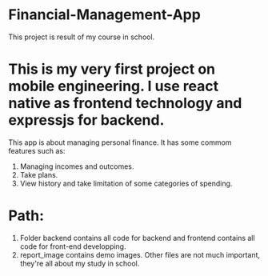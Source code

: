 # Financial-Management-App
This project is result of my course in school.

# This is my very first project on mobile engineering. I use react native as frontend technology and expressjs for backend.

This app is about managing personal finance. It has some commom features such as:
1. Managing incomes and outcomes.
2. Take plans.
3. View history and take limitation of some categories of spending.

# Path:
1. Folder backend contains all code for backend and frontend contains all code for front-end developping.
2. report_image contains demo images.
Other files are not much important, they're all about my study in school.
